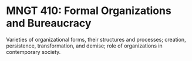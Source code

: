 # MNGT 410: Formal Organizations and Bureaucracy

Varieties of organizational forms, their structures and processes; creation, persistence, transformation, and demise; role of organizations in contemporary society.